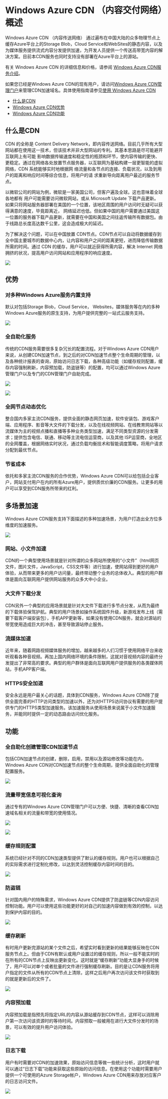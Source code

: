 <properties linkid="dev-net-common-tasks-cdn" urlDisplayName="CDN" pageTitle="Overview of Windows Azure CDN in China - Azure feature guide" metaKeywords="Azure CDN, Azure CDN, Azure blobs, Azure caching, Azure add-ons, CDN, CDN加速, CDN服务, 主流CDN, 多场景加速, 免费CDN, CDN网站加速, 网站加速, 网页加速, 静态加速, 下载加速, VOD加速, 流媒体直播加速, 云服务,  存储账户,缓存刷新, 回源, 云加速, 加速效果, 节点, 流量, CNAME, 带宽, 网速, 防盗链,https加速, 低成本带宽, 访问加速, 小文件加速, 下载加速, 大文件加速, 流媒体加速, HTTPS安全加速, 缓存刷新, 内容预加载, 防盗链, 日志下载, CDN技术文档, CDN帮助文档, CDN FAQ" description="Learn the overview of WIndows Azure CDN, advantages, typical scenarios and key features." metaCanonical="" services="" documentationCenter=".NET" title="" authors="" solutions="" manager="" editor="" />
<tags ms.service=""
    ms.date=""
    wacn.date="11/27/2015"
    />

# Windows Azure CDN （内容交付网络）概述

Windows Azure CDN （内容传送网络） 通过遍布在中国大陆的众多物理节点上缓存Azure平台上的Storage Blob，Cloud Service和WebSites的静态内容，以及为媒体服务提供流式内容分发提供加速，为开发人员提供一个传送高带宽内容的解决方案。目前本CDN服务也同时支持没有部署在Azure平台上的源站。

有关 Windows Azure CDN 的详细信息和价格，请参阅 [Windows Azure CDN服务介绍](http://www.windowsazure.cn/home/features/cdn/)。

如果您已经是Windows Azure CDN的现有用户，请访问[Windows Azure CDN管理门户](https://manage.windowsazure.cn)来管理CDN加速域名。具体使用指南请参见[使用 Windows Azure CDN](http://www.windowsazure.cn/documentation/articles/cdn-how-to-use/)

+ [什么是CDN](#step1)
+ [Windows Azure CDN优势](#step2)
+ [Windows Azure CDN功能](#step3)

## 什么是CDN<a id="step1"></a>

CDN 的全称是 Content Delivery Network，即内容传送网络。目前几乎所有大型网站都在使用这一技术，但该技术并非大型网站的专利。其基本思路是尽可能避开互联网上有可能 影响数据传输速度和稳定性的瓶颈和环节，使内容传输的更快、更稳定。通过在网络各处放置节点服务器，以互联网为基础构建一层更智能的虚拟网络，CDN 系统能够实时地根据网 络流量和各节点的连接、负载状况，以及到用户的距离和响应时间等综合信息，将用户的请 求重新导向距离用户最近的服务节点。
 
以微软公司的网站为例，微软是一家美国公司，但客户遍及全球。这也意味着全球各地都有 用户可能需要访问微软网站，或从 Microsoft Update 下载产品更新。如果只将网站服务器部署在美国的一个位置，该地区周围的用户访问时无疑可以获得满意的速度，毕竟距离近， 网络延迟也低。但如果中国的用户需要通过美国这一位置的服务器下载产品更新，就需要在中国和美国之间往返传输所有数据包。由于线路总长度高达数千公里，这会造成极大的延迟。

为了解决这个问题，可以在中国放置 CDN节点。CDN节点可以自动将数据缓存到全中国主要城市的数据中心内，让内容和用户之间的距离更短，进而降低传输数据所需的时间。通过 CDN 的缓存，用户可以就近获得所需内容，解决 Internet 网络拥挤的状况，提高用户访问网站和应用程序的响应速度。


![][4]


## 优势<a id="step2"></a>

### 对多种Windows Azure服务内置支持

默认对包括Storage Blob，Cloud Service， Websites，媒体服务等在内的多种Windows Azure服务的原生支持，为用户提供完整的一站式云服务支持。

![][1]


### 全自助化服务

传统的CDN服务需要很多复杂冗长的配置流程。对于Windows Azure CDN用户来说，从创建CDN加速节点，到之后的对CDN加速节点整个生命周期的管理，以及各种统计报表的查询，原始访问日志下载，各种高级功能（如缓存规则配置，缓存内容强制刷新，内容预加载，防盗链等）的配置，均可以通过Windows Azure管理门户以及专门的CDN管理门户自助完成。

![][2]  

![][3]

### 全网节点动态优化

整合国内多家主流CDN服务，提供全面的静态网页加速，软件安装包、游戏客户端、应用程序、影音等大文件的下载分发，以及在线视频网站、在线教育网站等以流媒体为主的视频点播和直播等多种业务类型加速，满足不同类型资源的分发需求；提供包含电信、联通、移动等主流电信运营商，以及其他 ISP运营商，全地区的全网覆盖，根据网络实时状况，通过负载均衡技术和智能调度策略，将用户请求分配到最优节点。


### 节省成本

依托和多家主流CDN服务的合作优势，Windows Azure CDN可以给包括企业客户，网站支付用户在内的所有Azure用户，提供质优价廉的CDN服务。让更多的用户可以享受到CDN服务所带来的红利。

## 多场景加速

Windows Azure CDN服务支持下面描述的多种加速场景，为用户打造出全方位多维度的加速服务。

![][8]

### 网站、小文件加速

CDN的一个典型使用场景就是针对所谓的众多网站所使用的“小文件”（html网页文件，图片文件，JavaScript，CSS文件等）进行加速，使网站得到更好的用户体验，从而带来更多的用户访问量，最终带动整个业务的总体收入。典型的用户群体是面向互联网用户提供网站服务的众多大中小企业。

### 大文件下载分发

CDN另外一个典型的应用场景就是针对大文件下载进行多节点分发，从而为最终的下载体验保驾护航。典型的用户场景如操作系统固件升级，新游戏发布上线（需要下载客户端安装包），手机APP更新等，如果没有使用CDN服务，就会对源站的带宽使用造成巨大的冲击，甚至导致源站停止服务。

### 流媒体加速

近年来，随着网路视频媒体服务的增加，越来越多的人们习惯于使用网络平台来收听观看各种音视频。再加上国内网络环境的条件限制，这就对音视频内容的最终分发提出了非常高的要求。典型的用户群体是面向互联网用户提供服务的各类媒体网站，手机APP客户端。

### HTTPS安全加速

安全永远是用户最关心的话题，具体到CDN服务，Windows Azure CDN除了提供全面完善的HTTP访问类型的加速以外，还为对HTTPS访问协议有需要的用户提供专门的HTTPS类型加速服务。该加速服务从使用场景来说属于小文件加速服务，并能同时提供一定的动态路由访问优化服务。


## 功能<a id="step3"></a>

### 全自助化创建管理CDN加速节点

包括CDN加速节点的创建，删除，启用，禁用以及源站修改等功能在内，Windows Azure CDN对CDN加速节点的整个生命周期，提供全面自助化的管理配置服务。

![][5]

### 流量带宽信息可视化查询

通过专有的Windows Azure CDN管理门户可以方便、快捷、清晰的查看CDN加速域名相关的流量和带宽的使用情况。

![][6]

![][7]


### 缓存规则配置

系统已经针对不同的CDN加速类型提供了默认的缓存规则。用户也可以根据自己的实际需求进行定制化修改，以达到灵活控制缓存内容时间的目的。

![][9]

### 防盗链

针对国内用户的特殊需求，Windows Azure CDN提供了防盗链等CDN内容访问控制功能。用户可以使用这些功能更好的对自己的加速内容做到有效的控制，以达到保护内容的目的。

![][10]


### 缓存刷新

有时用户更新完源站的某个文件之后，希望实时看到更新的结果能够反映在CDN服务节点上。但由于CDN有默认或用户设置过的缓存规则，所以一般不能实时的在所有的CDN节点上反映出更新变化。这时就是“缓存刷新”功能大显身手的时候了，用户可以对单个或者批量的文件进行强制缓存刷新。目的是让CDN服务将用户指定的文件从所有的CDN节点上清除，这样之后用户再次访问该文件时获取到的就是更新后的文件了。

![][11]

### 内容预加载

内容预加载是指预先将指定URL的内容从源站缓存到CDN节点，这样可以消除用户第一次访问该资源时的等待时间。内容预取一般被用在进行大文件分发时的场景，可以有效的提升用户访问体验。

![][12]

### 日志下载

用户有时需要对CDN的加速效果，原始访问信息等做一些统计分析，这时用户就可以通过“日志下载”功能来获取这些原始的访问信息。在使用这个功能时需要用户提供一个可使用的Azure Storage帐户，Windows Azure CDN用来存放对应客户的日志访问文件。

![][13]

<!--Image references-->
[1]: ./media/cdn-overview/overview01.png
[2]: ./media/cdn-overview/image005.png
[3]: ./media/cdn-overview/overview02.png
[4]: ./media/cdn-overview/overview03.png
[5]: ./media/cdn-overview/overview04.png
[6]: ./media/cdn-overview/overview05.png
[7]: ./media/cdn-overview/overview06.png
[8]: ./media/cdn-overview/overview07.png
[9]: ./media/cdn-overview/overview08.png
[10]: ./media/cdn-overview/overview09.png
[11]: ./media/cdn-overview/overview10.png
[12]: ./media/cdn-overview/overview11.png
[13]: ./media/cdn-overview/overview12.png